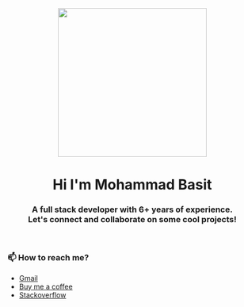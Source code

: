 <div align="center">
  <img src="https://octodex.github.com/images/daftpunktocat-guy.gif" height="300px" width="300px" />
</div>

<h1 align="center">Hi I'm Mohammad Basit</h1>

<h3 align="center">
  A full stack developer with 6+ years of experience. <br /> Let's connect and collaborate on some cool projects!
</h3>

<br/>

### 📫 How to reach me?

- [Gmail](mailto:mohammadbasit0404@gmail.com)
- [Buy me a coffee](https://www.buymeacoffee.com/iambazzy?source=about_page-------------------------------------)
- [Stackoverflow](https://stackoverflow.com/users/9138850/mohammad-basit)
